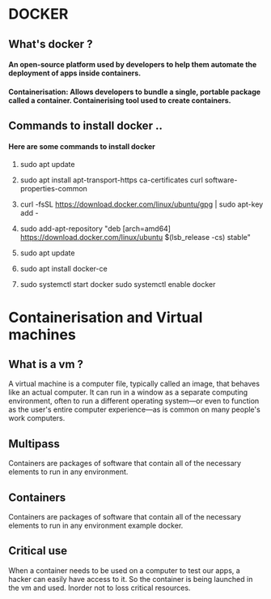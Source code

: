 # DOCKER

## What's docker ?

#### An open-source platform used by developers to help them automate the deployment of apps inside containers.

#### **Containerisation:** Allows developers to bundle a single, portable package called a container. Containerising tool used to create containers.

## Commands to install docker ..

#### Here are some commands to install docker

1. sudo apt update

2. sudo apt install apt-transport-https ca-certificates curl software-properties-common

3. curl -fsSL https://download.docker.com/linux/ubuntu/gpg | sudo apt-key add -

4. sudo add-apt-repository "deb [arch=amd64] https://download.docker.com/linux/ubuntu $(lsb_release -cs) stable"

5. sudo apt update

6. sudo apt install docker-ce

7. sudo systemctl start docker
sudo systemctl enable docker

# Containerisation and Virtual machines

## What is a vm ?

A virtual machine is a computer file, typically called an image, that behaves like an actual computer. It can run in a window as a separate computing environment, often to run a different operating system—or even to function as the user's entire computer experience—as is common on many people's work computers.

## Multipass

Containers are packages of software that contain all of the necessary elements to run in any environment.

## Containers 

Containers are packages of software that contain all of the necessary elements to run in any environment example docker.

## Critical use

When a container needs to be used on a computer to test our apps, a hacker can easily have access to it. So the container is being launched in the vm and used. Inorder not to loss critical resources.